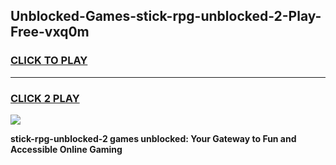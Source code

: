 
## Unblocked-Games-stick-rpg-unblocked-2-Play-Free-vxq0m
<h3>
<a href="https://premium76.site?title=stick-rpg-unblocked-2&ref=18A1">CLICK TO PLAY</a></h3>
<hr>

<h3>
<a href="https://premium76.site?title=stick-rpg-unblocked-2&ref=18A1">CLICK 2 PLAY</a>
  
</h3>

<a href="https://premium76.site?title=stick-rpg-unblocked-2&ref=18A1"><img src="https://clearcache.store/games.png"></a>


**stick-rpg-unblocked-2 games unblocked: Your Gateway to Fun and Accessible Online Gaming**
